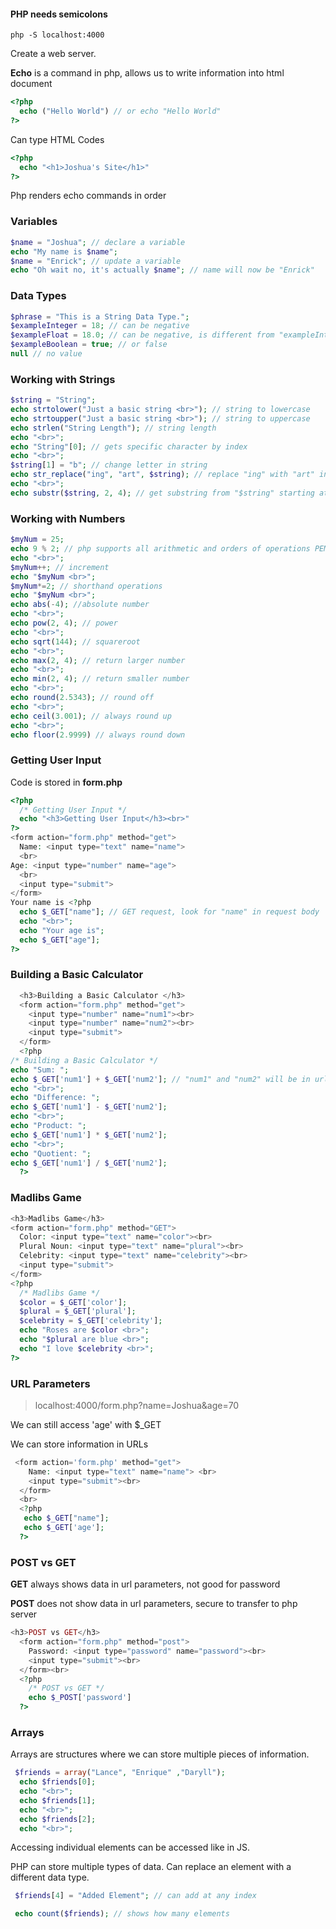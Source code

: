 #### PHP needs semicolons

```
php -S localhost:4000
```

Create a web server.

**Echo** is a command in php, allows us to write information into html document

```php
<?php
  echo ("Hello World") // or echo "Hello World"
?>
```

Can type HTML Codes

```php
<?php
  echo "<h1>Joshua's Site</h1>"
?>
```

Php renders echo commands in order

### Variables

```php
$name = "Joshua"; // declare a variable
echo "My name is $name";
$name = "Enrick"; // update a variable
echo "Oh wait no, it's actually $name"; // name will now be "Enrick"
```

### Data Types

```php
$phrase = "This is a String Data Type.";
$exampleInteger = 18; // can be negative
$exampleFloat = 18.0; // can be negative, is different from "exampleInteger"
$exampleBoolean = true; // or false
null // no value
```

### Working with Strings

```php
$string = "String";
echo strtolower("Just a basic string <br>"); // string to lowercase
echo strtoupper("Just a basic string <br>"); // string to uppercase
echo strlen("String Length"); // string length
echo "<br>";
echo "String"[0]; // gets specific character by index
echo "<br>";
$string[1] = "b"; // change letter in string
echo str_replace("ing", "art", $string); // replace "ing" with "art" in "$string"
echo "<br>";
echo substr($string, 2, 4); // get substring from "$string" starting at index "2" until "4"(optional)
```

### Working with Numbers

```php
$myNum = 25;
echo 9 % 2; // php supports all arithmetic and orders of operations PEMDAS
echo "<br>";
$myNum++; // increment
echo "$myNum <br>";
$myNum*=2; // shorthand operations
echo "$myNum <br>";
echo abs(-4); //absolute number
echo "<br>";
echo pow(2, 4); // power
echo "<br>";
echo sqrt(144); // squareroot
echo "<br>";
echo max(2, 4); // return larger number
echo "<br>";
echo min(2, 4); // return smaller number
echo "<br>";
echo round(2.5343); // round off
echo "<br>";
echo ceil(3.001); // always round up
echo "<br>";
echo floor(2.9999) // always round down
```

### Getting User Input

Code is stored in **form.php**

```php
<?php
  /* Getting User Input */
  echo "<h3>Getting User Input</h3><br>"
?>
<form action="form.php" method="get">
  Name: <input type="text" name="name">
  <br>
Age: <input type="number" name="age">
  <br>
  <input type="submit">
</form>
Your name is <?php
  echo $_GET["name"]; // GET request, look for "name" in request body
  echo "<br>";
  echo "Your age is";
  echo $_GET["age"];
?>
```

### Building a Basic Calculator

```php
  <h3>Building a Basic Calculator </h3>
  <form action="form.php" method="get">
    <input type="number" name="num1"><br>
    <input type="number" name="num2"><br>
    <input type="submit">
  </form>
  <?php
/* Building a Basic Calculator */
echo "Sum: ";
echo $_GET['num1'] + $_GET['num2']; // "num1" and "num2" will be in url "http://localhost:4000/form.php?num1=5&num2=3"
echo "<br>";
echo "Difference: ";
echo $_GET['num1'] - $_GET['num2'];
echo "<br>";
echo "Product: ";
echo $_GET['num1'] * $_GET['num2'];
echo "<br>";
echo "Quotient: ";
echo $_GET['num1'] / $_GET['num2'];
  ?>
```

### Madlibs Game

```php
<h3>Madlibs Game</h3>
<form action="form.php" method="GET">
  Color: <input type="text" name="color"><br>
  Plural Noun: <input type="text" name="plural"><br>
  Celebrity: <input type="text" name="celebrity"><br>
  <input type="submit">
</form>
<?php
  /* Madlibs Game */
  $color = $_GET['color'];
  $plural = $_GET['plural'];
  $celebrity = $_GET['celebrity'];
  echo "Roses are $color <br>";
  echo "$plural are blue <br>";
  echo "I love $celebrity <br>";
?>
```
### URL Parameters
>localhost:4000/form.php?name=Joshua&age=70

We can still access 'age' with $_GET

We can store information in URLs
```php
 <form action='form.php' method="get">
    Name: <input type="text" name="name"> <br>
    <input type="submit"><br>
  </form>
  <br>
  <?php 
   echo $_GET["name"];
   echo $_GET['age'];
  ?>
```
### POST vs GET
**GET** always shows data in url parameters, not good for password

**POST** does not show data in url parameters, secure to transfer to php server
```php
<h3>POST vs GET</h3>
  <form action="form.php" method="post">
    Password: <input type="password" name="password"><br>
    <input type="submit"><br>
  </form><br>
  <?php 
    /* POST vs GET */
    echo $_POST['password']
  ?>
```
### Arrays
Arrays are structures where we can store multiple pieces of information.

```php
 $friends = array("Lance", "Enrique" ,"Daryll");
  echo $friends[0];
  echo "<br>";
  echo $friends[1];
  echo "<br>";
  echo $friends[2];
  echo "<br>";
```
Accessing individual elements can be accessed like in JS.

PHP can store multiple types of data.
Can replace an element with a different data type.
```php
 $friends[4] = "Added Element"; // can add at any index

 echo count($friends); // shows how many elements
```
